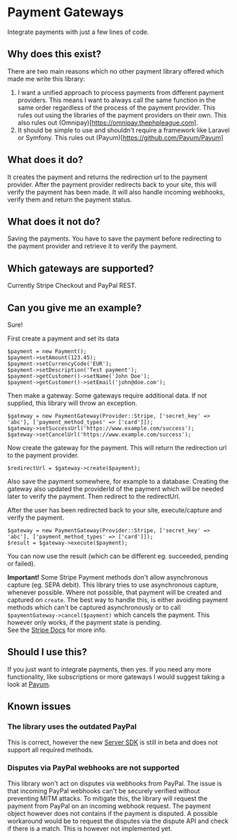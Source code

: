 # Payment Gateways
Integrate payments with just a few lines of code.

## Why does this exist?
There are two main reasons which no other payment library offered which made me write this library:
1. I want a unified approach to process payments from different payment providers. This means I want to always call the same function in the same order regardless of the process of the payment provider.
   This rules out using the libraries of the payment providers on their own. This also rules out (Omnipay)[https://omnipay.thephpleague.com].
2. It should be simple to use and shouldn't require a framework like Laravel or Symfony.
   This rules out (Payum)[https://github.com/Payum/Payum]

## What does it do?
It creates the payment and returns the redirection url to the payment provider.
After the payment provider redirects back to your site, this will verify the payment has been made.
It will also handle incoming webhooks, verify them and return the payment status.

## What does it not do?
Saving the payments. You have to save the payment before redirecting to the payment provider and retrieve it to verify the payment.

## Which gateways are supported?
Currently Stripe Checkout and PayPal REST.

## Can you give me an example?
Sure!

First create a payment and set its data
```
$payment = new Payment();
$payment->setAmount(123.45);
$payment->setCurrencyCode('EUR');
$payment->setDescription('Test payment');
$payment->getCustomer()->setName('John Doe');
$payment->getCustomer()->setEmail('john@doe.com');
```

Then make a gateway.
Some gateways require additional data. If not supplied, this library will throw an exception.

```
$gateway = new PaymentGateway(Provider::Stripe, ['secret_key' => 'abc'], ['payment_method_types' => ['card']]);
$gateway->setSuccessUrl('https://www.example.com/success');
$gateway->setCancelUrl('https://www.example.com/success');

```
Now create the gateway for the payment. This will return the redirection url to the payment provider.
```
$redirectUrl = $gateway->create($payment);
```
Also save the payment somewhere, for example to a database. Creating the gateway also updated the providerId of the payment which will be needed later to verify the payment.
Then redirect to the redirectUrl.

After the user has been redirected back to your site, execute/capture and verify the payment.
```
$gateway = new PaymentGateway(Provider::Stripe, ['secret_key' => 'abc'], ['payment_method_types' => ['card']]);
$result = $gateway->execute($payment);
```
You can now use the result (which can be different eg. succeeded, pending or failed).

**Important!**
Some Stripe Payment methods don't allow asynchronous capture (eg. SEPA debit). This library tries to use asynchronous capture, whenever possible. Where not possible, that payment will be created and captured on `create`. The best way to handle this, is either avoiding payment methods which can't be captured asynchronously or to call `$paymentGateway->cancel($payment)` which cancels the payment. This however only works, if the payment state is pending.  
See the [Stripe Docs](https://docs.stripe.com/payments/payment-methods/payment-method-support) for more info.


## Should I use this?
If you just want to integrate payments, then yes. If you need any more functionality, like subscriptions or more gateways I would suggest taking a look at [Payum](https://github.com/Payum/Payum).

## Known issues
### The library uses the outdated PayPal
This is correct, however the new [Server SDK](https://github.com/paypal/PayPal-PHP-Server-SDK) is still in beta and does not support all required methods.

### Disputes via PayPal webhooks are not supported
This library won't act on disputes via webhooks from PayPal. The issue is that incoming PayPal webhooks can't be securely verified without preventing MITM attacks. To mitigate this, the library will request the payment from PayPal on an incoming webhook request. The payment object however does not contains if the payment is disputed. A possible workaround would be to request the disputes via the dispute API and check if there is a match. This is however not implemented yet.